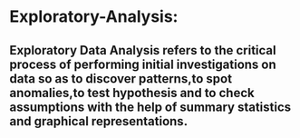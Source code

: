 # Exploratory-Analysis:
  ## Exploratory Data Analysis refers to the critical process of performing initial investigations on data so as to discover patterns,to spot anomalies,to test hypothesis and to check assumptions with the help of summary statistics and graphical representations.
